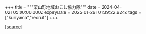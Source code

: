 +++
title = """栗山町地域おこし協力隊"""
date = 2024-04-02T05:00:00.000Z
expiryDate = 2025-01-29T01:39:22.924Z
tags = ["kuriyama","recruit"]
+++


[[source]](https://www.town.kuriyama.hokkaido.jp/soshiki/31/630.html)
